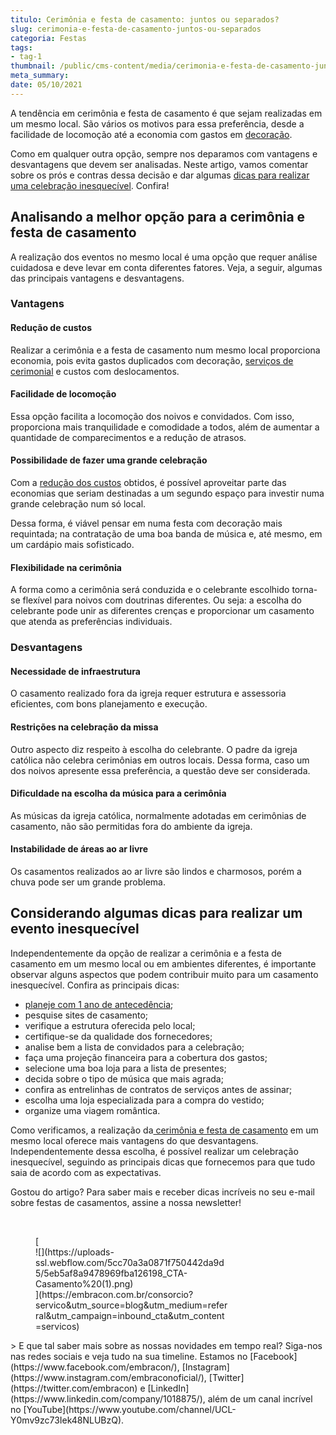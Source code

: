 ```yaml
---
titulo: Cerimônia e festa de casamento: juntos ou separados?
slug: cerimonia-e-festa-de-casamento-juntos-ou-separados
categoria: Festas
tags:
- tag-1
thumbnail: /public/cms-content/media/cerimonia-e-festa-de-casamento-juntos-ou-separados.jpeg
meta_summary: 
date: 05/10/2021
---
```

A tendência em cerimônia e festa de casamento é que sejam realizadas em um mesmo local. São vários os motivos para essa preferência, desde a facilidade de locomoção até a economia com gastos em [decoração](https://www.embracon.com.br/blog/conheca-as-principais-tendencias-em-decoracao-de-casamento).

Como em qualquer outra opção, sempre nos deparamos com vantagens e desvantagens que devem ser analisadas. Neste artigo, vamos comentar sobre os prós e contras dessa decisão e dar algumas [dicas para realizar uma celebração inesquecível](https://www.embracon.com.br/blog/dia-de-festa-5-coisas-que-nao-podem-faltar-no-seu-casamento). Confira!

Analisando a melhor opção para a cerimônia e festa de casamento
---------------------------------------------------------------

A realização dos eventos no mesmo local é uma opção que requer análise cuidadosa e deve levar em conta diferentes fatores. Veja, a seguir, algumas das principais vantagens e desvantagens.

### Vantagens

#### Redução de custos

Realizar a cerimônia e a festa de casamento num mesmo local proporciona economia, pois evita gastos duplicados com decoração, [serviços de cerimonial](https://www.embracon.com.br/blog/cerimonial-de-casamento-vale-a-pena-contratar) e custos com deslocamentos.

#### Facilidade de locomoção

Essa opção facilita a locomoção dos noivos e convidados. Com isso, proporciona mais tranquilidade e comodidade a todos, além de aumentar a quantidade de comparecimentos e a redução de atrasos.

#### Possibilidade de fazer uma grande celebração

Com a [redução dos custos](https://www.embracon.com.br/consorcio-servicos) obtidos, é possível aproveitar parte das economias que seriam destinadas a um segundo espaço para investir numa grande celebração num só local.

Dessa forma, é viável pensar em numa festa com decoração mais requintada; na contratação de uma boa banda de música e, até mesmo, em um cardápio mais sofisticado.

#### Flexibilidade na cerimônia

A forma como a cerimônia será conduzida e o celebrante escolhido torna-se flexível para noivos com doutrinas diferentes. Ou seja: a escolha do celebrante pode unir as diferentes crenças e proporcionar um casamento que atenda as preferências individuais.

### Desvantagens

#### Necessidade de infraestrutura

O casamento realizado fora da igreja requer estrutura e assessoria eficientes, com bons planejamento e execução.

#### Restrições na celebração da missa

Outro aspecto diz respeito à escolha do celebrante. O padre da igreja católica não celebra cerimônias em outros locais. Dessa forma, caso um dos noivos apresente essa preferência, a questão deve ser considerada.

#### Dificuldade na escolha da música para a cerimônia

As músicas da igreja católica, normalmente adotadas em cerimônias de casamento, não são permitidas fora do ambiente da igreja.

#### Instabilidade de áreas ao ar livre

Os casamentos realizados ao ar livre são lindos e charmosos, porém a chuva pode ser um grande problema.

Considerando algumas dicas para realizar um evento inesquecível
---------------------------------------------------------------

Independentemente da opção de realizar a cerimônia e a festa de casamento em um mesmo local ou em ambientes diferentes, é importante observar alguns aspectos que podem contribuir muito para um casamento inesquecível. Confira as principais dicas:

- [planeje com 1 ano de antecedência](https://www.embracon.com.br/blog/dia-de-festa-5-coisas-que-nao-podem-faltar-no-seu-casamento);
- pesquise sites de casamento;
- verifique a estrutura oferecida pelo local;
- certifique-se da qualidade dos fornecedores;
- analise bem a lista de convidados para a celebração;
- faça uma projeção financeira para a cobertura dos gastos;
- selecione uma boa loja para a lista de presentes;
- decida sobre o tipo de música que mais agrada;
- confira as entrelinhas de contratos de serviços antes de assinar;
- escolha uma loja especializada para a compra do vestido;
- organize uma viagem romântica.

Como verificamos, a realização da[ cerimônia e festa de casamento](https://www.embracon.com.br/blog/cerimonial-de-casamento-vale-a-pena-contratar) em um mesmo local oferece mais vantagens do que desvantagens. Independentemente dessa escolha, é possível realizar um celebração inesquecível, seguindo as principais dicas que fornecemos para que tudo saia de acordo com as expectativas.

Gostou do artigo? Para saber mais e receber dicas incríveis no seu e-mail sobre festas de casamentos, assine a nossa newsletter!

‍

<figure class="w-richtext-figure-type-image w-richtext-align-center" style="max-width:310px">[<div>![](https://uploads-ssl.webflow.com/5cc70a3a0871f750442da9d5/5eb5af8a9478969fba126198_CTA-Casamento%20(1).png)</div>](https://embracon.com.br/consorcio?servico&utm_source=blog&utm_medium=referral&utm_campaign=inbound_cta&utm_content=servicos)</figure>> E que tal saber mais sobre as nossas novidades em tempo real? Siga-nos nas redes sociais e veja tudo na sua timeline. Estamos no [Facebook](https://www.facebook.com/embracon/), [Instagram](https://www.instagram.com/embraconoficial/), [Twitter](https://twitter.com/embracon) e [LinkedIn](https://www.linkedin.com/company/1018875/), além de um canal incrível no [YouTube](https://www.youtube.com/channel/UCL-Y0mv9zc73Iek48NLUBzQ).

‍
